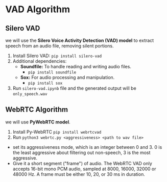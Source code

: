 # VAD Algorithm
## Silero VAD
we will use the **Silero Voice Activity Detection (VAD) model** to extract speech from an audio file, removing silent portions.

1. Install Silero VAD:
    `pip install silero-vad`
2. Additional dependencies:
    * **Soundfile:** To handle reading and writing audio files.
        * `pip install soundfile`
    * **Sox:** For audio processing and manipulation.
        * `pip install sox`
3. Run `silero-vad.ipynb` file and the generated output will be `only_speech.wav` 


## WebRTC Algorithm
we will use **PyWebRTC model**.
1. Install Py-WebRTC
    `pip install webrtcvad`
2. Run
    `python3 webrtc.py <aggressiveness> <path to wav file>`

* set its aggressiveness mode, which is an integer between 0 and 3. 0 is the least aggressive about filtering out non-speech, 3 is the most aggressive.
* Give it a short segment ("frame") of audio. The WebRTC VAD only accepts 16-bit mono PCM audio, sampled at 8000, 16000, 32000 or 48000 Hz. A frame must be either 10, 20, or 30 ms in duration.